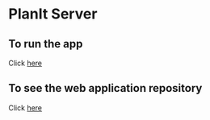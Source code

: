 # PlanIt Server
## To run the app
Click [here](https://planit-server-ppjz.onrender.com)
## To see the web application repository
Click [here](https://github.com/maayanzahavi/PlanIt-React.git)
